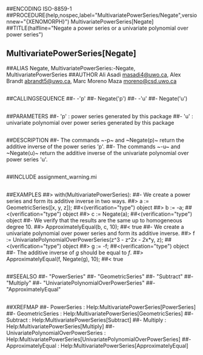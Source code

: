 ##ENCODING ISO-8859-1
##PROCEDURE(help,nospec,label="MultivariatePowerSeries/Negate",versionnew="{XENOMORPH}") MultivariatePowerSeries[Negate]
##TITLE(halfline="Negate a power series or a univariate polynomial over power series")
##    MultivariatePowerSeries[Negate]
##ALIAS Negate, MultivariatePowerSeries:-Negate, MultivariatePowerSeries
##AUTHOR Ali Asadi masadi4@uwo.ca, Alex Brandt abrandt5@uwo.ca, Marc Moreno Maza moreno@csd.uwo.ca
##
##CALLINGSEQUENCE
##- -'p'
##- Negate('p')
##- -'u'
##- Negate('u')
##
##PARAMETERS
##- 'p' : power series generated by this package
##- 'u' : univariate polynomial over power series generated by this package
##
##DESCRIPTION
##- The commands ~-p~ and ~Negate(p)~ return the additive inverse of the power series 'p'.
##- The commands ~-u~ and ~Negate(u)~ return the additive inverse of the univariate polynomial over power series 'u'.
##
##INCLUDE assignment_warning.mi
##
##EXAMPLES
##> with(MultivariatePowerSeries):
##- We create a power series and form its additive inverse in two ways.
##> a := GeometricSeries([x, y, z]);
##<(verification="type") object
##> b := -a;
##<(verification="type") object
##> c := Negate(a);
##<(verification="type") object
##- We verify that the results are the same up to homogeneous degree 10.
##> ApproximatelyEqual(b, c, 10);
##< true
##- We create a univariate polynomial over power series and form its additive inverse.
##> f := UnivariatePolynomialOverPowerSeries(z^3 - z^2*x - 2*x*y, z);
##<(verification="type") object
##> g := -f;
##<(verification="type") object
##- The additive inverse of _g_ should be equal to _f_.
##> ApproximatelyEqual(f, Negate(g), 10);
##< true
##
##SEEALSO
##- "PowerSeries"
##- "GeometricSeries"
##- "Subtract"
##- "Multiply"
##- "UnivariatePolynomialOverPowerSeries"
##- "ApproximatelyEqual"
##
##XREFMAP
##- PowerSeries : Help:MultivariatePowerSeries[PowerSeries]
##- GeometricSeries : Help:MultivariatePowerSeries[GeometricSeries]
##- Subtract : Help:MultivariatePowerSeries[Subtract]
##- Multiply : Help:MultivariatePowerSeries[Multiply]
##- UnivariatePolynomialOverPowerSeries : Help:MultivariatePowerSeries[UnivariatePolynomialOverPowerSeries]
##- ApproximatelyEqual : Help:MultivariatePowerSeries[ApproximatelyEqual]
